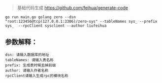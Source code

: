 > 基础代码生成  https://github.com/feihua/generate-code

```shell
go run main.go golang zero --dsn "root:123456@tcp(127.0.0.1:3306)/zero-sys" --tableNames sys_ --prefix sys_  --rpcClient sysclient --author liufeihua
```

## 参数解释：
```
dsn: 请输入数据库的地址
tableNames: 请输入表名称
prefix: 生成表时候去掉前缀
author: 请输入作者名称
rpcClient请输入生成rpc的模块名称
```
